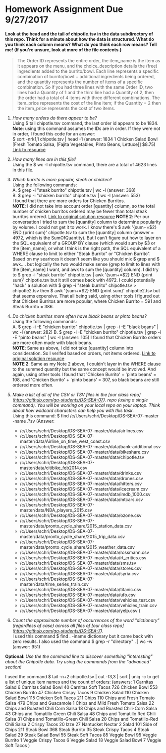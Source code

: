 # Homework Assignment Due 9/27/2017

#### Look at the head and the tail of chipotle.tsv in the data subdirectory of this repo. Think for a minute about how the data is structured. What do you think each column means? What do you think each row means? Tell me! (If you're unsure, look at more of the file contents.)  

> The Order ID represents the entire order, the item_name is the item as it appears on the menu, and the choice_description details the (free) ingredients added to the burrito/bowl. Each line represents a specific combination of burrito/bowl + additional ingredients being ordered, and the quantity represents the number of items of a specific combination. So if you had three lines with the same Order ID, two lines had a Quantity of 1 and the third line had a Quantity of 2, then the order had a total of 4 items with three different combinations. The item_price represents the cost of the line item; if the Quantity = 2 then the item_price represents the cost of two items.  


1. *How many orders do there appear to be?*  
    Using $ tail chipotle.tsv command, the last order id appears to be 1834.  
    **Note**: using this command assumes the IDs are in order. If they were not in order, I found this code for an answer:  
    $ sort -nrk1,1 chipotle.tsv | head -1 (answer: 1834    1       Chicken Salad Bowl      [Fresh Tomato Salsa, [Fajita Vegetables, Pinto Beans, Lettuce]] $8.75)
     [Link to resource](https://unix.stackexchange.com/questions/170204/find-the-max-value-of-column-1-and-print-respective-record-from-column-2-from-fi)
    
2. *How many lines are in this file?*  
    Using the $ wc -l chipotle.tsv command, there are a total of 4623 lines in this file.

3. *Which burrito is more popular, steak or chicken?*  
    Using the following commands:  
    A. $ grep -i "steak burrito" chipotle.tsv | wc -l   (answer: 368)  
    B. $ grep -i "chicken burrito" chipotle.tsv | wc -l (answer: 553)  
    I found that there are more orders for Chicken Burritos.   
    **NOTE**: I did not take into account order [quantity] column, so the total number of chicken burritos ordered may be fewer than total steak burritos ordered.
  [Link to original solution resource](https://unix.stackexchange.com/questions/291225/count-the-number-of-lines-found-by-grep)
    **NOTE 2**: Per our conversation I tried to sum the [quantity] column to determine popularity by volume. I could not get it to work.
    I know there's $ awk '{sum+=$2} END {print sum}' chipotle.tsv to sum the [quantity] column (answer = 4972, which is the
    SumOfQuantity). But I can't figure out how to layer on the SQL equivalent of a GROUP BY clause (which would sum by $3 or the
    [item_name], or what I think is the right path, the SQL equivalent of a WHERE clause to limit to either "Steak Burrito" or "Chicken
    Burrito". Based on my searhces it doesn't seem like you should mix $ grep and $ awk.... but logically the two would make sense (grep
    to limit to lines with the [item_name] I want, and awk to sum the [quantity] column). I did try to $ grep -i "steak burrito"
    chipotle.tsv |  awk '{sum+=$2} END {print sum}' chipotle.tsv but it still comes back with 4972. I could potentially "hack" a
    solution with $ grep -i "steak burrito" chipotle.tsv > chipotle2.tsv then $ awk '{sum+=$2} END {print sum}' chipotle2.tsv but that
    seems expensive. That all being said, using other tools I figured out that Chicken Burritos are more popular,  where Chicken Burrito
    = 591 and Steak Burrito = 386.
  
4. *Do chicken burritos more often have black beans or pinto beans?*  
    Using the following commands:  
    A. $ grep -i -E "chicken burrito" chipotle.tsv | grep -i -E "black beans" | wc -l (answer: 282)
    B. $ grep -i -E "chicken burrito" chipotle.tsv | grep -i -E "pinto beans" | wc -l (answer: 105)
    I found that Chicken Burrito orders are more often made with black beans.  
    **NOTE**: Same as above, I did not take [quantity] column into consideration. So I verifed based on orders, not items ordered.
    [Link to original solution resource](http://www.thegeekstuff.com/2011/10/grep-or-and-not-operators/)  
    **NOTE 2**: Same as my Note 2 above, I couldn't layer in the WHERE clause to the summed quantity but the same concept would be involved. And again, using other tools I found that 'Chicken Burrito' + 'pinto beans' = 108, and 'Chicken Burrito' + 'pinto beans' = 307, so black beans are still ordered more often.

5. *Make a list of all of the CSV or TSV files in the [our class repo] (https://github.com/ga-students/DS-SEA-07). repo (using a single command). You will be working on your local repo on your laptop. Think about how wildcard characters can help you with this task.*  
    Using this command: $ find /c/Users/schri/Desktop/DS-SEA-07-master -name <asterisk>.?sv
    (Answer: 
    + /c/Users/schri/Desktop/DS-SEA-07-master/data/airlines.csv
    + /c/Users/schri/Desktop/DS-SEA-07-master/data/Airline_on_time_west_coast.csv
    + /c/Users/schri/Desktop/DS-SEA-07-master/data/bank-additional.csv
    + /c/Users/schri/Desktop/DS-SEA-07-master/data/bikeshare.csv
    + /c/Users/schri/Desktop/DS-SEA-07-master/data/chipotle.tsv
    + /c/Users/schri/Desktop/DS-SEA-07-master/data/citibike_feb2014.csv
    + /c/Users/schri/Desktop/DS-SEA-07-master/data/drinks.csv
    + /c/Users/schri/Desktop/DS-SEA-07-master/data/drones.csv
    + /c/Users/schri/Desktop/DS-SEA-07-master/data/hitters.csv
    + /c/Users/schri/Desktop/DS-SEA-07-master/data/icecream.csv
    + /c/Users/schri/Desktop/DS-SEA-07-master/data/imdb_1000.csv
    + /c/Users/schri/Desktop/DS-SEA-07-master/data/mtcars.csv
    + /c/Users/schri/Desktop/DS-SEA-07-master/data/NBA_players_2015.csv
    + /c/Users/schri/Desktop/DS-SEA-07-master/data/ozone.csv
    + /c/Users/schri/Desktop/DS-SEA-07-master/data/pronto_cycle_share/2015_station_data.csv
    + /c/Users/schri/Desktop/DS-SEA-07-master/data/pronto_cycle_share/2015_trip_data.csv
    + /c/Users/schri/Desktop/DS-SEA-07-master/data/pronto_cycle_share/2015_weather_data.csv
    + /c/Users/schri/Desktop/DS-SEA-07-master/data/rossmann.csv
    + /c/Users/schri/Desktop/DS-SEA-07-master/data/rt_critics.csv
    + /c/Users/schri/Desktop/DS-SEA-07-master/data/sms.tsv
    + /c/Users/schri/Desktop/DS-SEA-07-master/data/stores.csv
    + /c/Users/schri/Desktop/DS-SEA-07-master/data/syria.csv
    + /c/Users/schri/Desktop/DS-SEA-07-master/data/time_series_train.csv
    + /c/Users/schri/Desktop/DS-SEA-07-master/data/titanic.csv
    + /c/Users/schri/Desktop/DS-SEA-07-master/data/ufo.csv
    + /c/Users/schri/Desktop/DS-SEA-07-master/data/vehicles_test.csv
    + /c/Users/schri/Desktop/DS-SEA-07-master/data/vehicles_train.csv
    + /c/Users/schri/Desktop/DS-SEA-07-master/data/yelp.csv
     )

6. *Count the approximate number of occurrences of the word "dictionary" (regardless of case) across all files of [our class repo] (https://github.com/ga-students/DS-SEA-7).*  
       I used this command $ find . -iname <asterisk>dictionary<asterisk> but it came back with zero results. I also used the command $ grep -r "directory" . | wc -w (answer: 951)


**Optional**: *Use the the command line to discover something "interesting" about the Chipotle data. Try using the commands from the "advanced" section!*

I used the command $ tail -n+2 chipotle.tsv | cut -f3,3 | sort | uniq -c to get a list of unique item names and the count of orders:
    (answers:
        1 Carnitas Salad
        6 Carnitas Salad Bowl
       40 Carnitas Soft Tacos
      726 Chicken Bowl
      553 Chicken Burrito
       47 Chicken Crispy Tacos
        9 Chicken Salad
      110 Chicken Salad Bowl
      115 Chicken Soft Tacos
      211 Chips
      110 Chips and Fresh Tomato Salsa
      479 Chips and Guacamole
        1 Chips and Mild Fresh Tomato Salsa
       22 Chips and Roasted Chili Corn Salsa
       18 Chips and Roasted Chili-Corn Salsa
       43 Chips and Tomatillo Green Chili Salsa
       48 Chips and Tomatillo Red Chili Salsa
       31 Chips and Tomatillo-Green Chili Salsa
       20 Chips and Tomatillo-Red Chili Salsa
        2 Crispy Tacos
       20 Izze
       27 Nantucket Nectar
        2 Salad
      101 Side of Chips
      211 Steak Bowl
      368 Steak Burrito
       35 Steak Crispy Tacos
        4 Steak Salad
       29 Steak Salad Bowl
       55 Steak Soft Tacos
       85 Veggie Bowl
       95 Veggie Burrito
        1 Veggie Crispy Tacos
        6 Veggie Salad
       18 Veggie Salad Bowl
        7 Veggie Soft Tacos
    )

